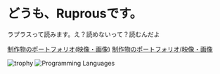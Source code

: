 # どうも、Ruprousです。
ラプラスって読みます。え？読めないって？読むんだよ

[制作物のポートフォリオ(映像・画像)](https://www.foriio.com/ruprous)
<a href="https://www.foriio.com/ruprous" target="_blank">制作物のポートフォリオ(映像・画像</a>


![trophy](https://github-profile-trophy.vercel.app/?username=Ruprous&theme=darkhub)
![Programming Languages](https://skillicons.dev/icons?i=python,java,cpp,figma,xd,github,html,css,js)






